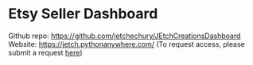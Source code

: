 # Etsy Seller Dashboard

Github repo: https://github.com/jetchechury/JEtchCreationsDashboard
Website: https://jetch.pythonanywhere.com/ (To request access, please submit a request [here](https://forms.gle/j1SqeNd9YR2izGGm6))
